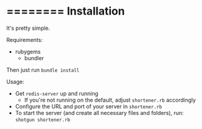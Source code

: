 ========
Installation
========

It's pretty simple.

Requirements:

* rubygems
  * bundler

Then just run `bundle install`

Usage:

* Get `redis-server` up and running
  * If you're not running on the default, adjust `shortener.rb` accordingly
* Configure the URL and port of your server in `shortener.rb`
* To start the server (and create all necessary files and folders), run:
    `shotgun shortener.rb`
